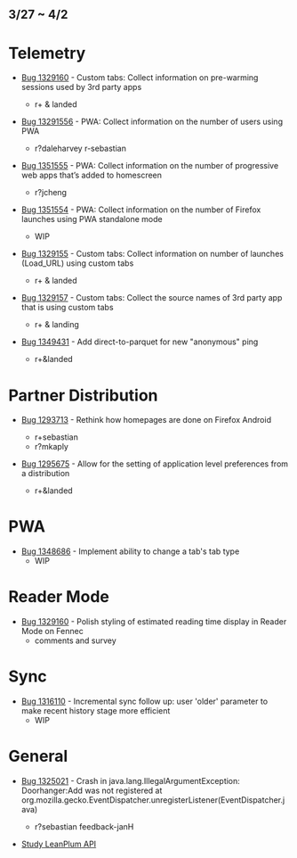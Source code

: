## 3/27 ~ 4/2

# Telemetry
- [Bug 1329160](https://bugzilla.mozilla.org/show_bug.cgi?id=1329160) - Custom tabs: Collect information on pre-warming sessions used by 3rd party apps
    - r+ & landed

- [Bug 13291556](https://bugzilla.mozilla.org/show_bug.cgi?id=1351556) - PWA: Collect information on the number of users using PWA
    - r?daleharvey r-sebastian

- [Bug 1351555](https://bugzilla.mozilla.org/show_bug.cgi?id=1351555) - 
PWA: Collect information on the number of progressive web apps that’s added to homescreen
    - r?jcheng

- [Bug 1351554](https://bugzilla.mozilla.org/show_bug.cgi?id=1351554) - 
PWA: Collect information on the number of Firefox launches using PWA standalone mode
    - WIP
    
- [Bug 1329155](https://bugzilla.mozilla.org/show_bug.cgi?id=1329155) - Custom tabs: Collect information on number of launches (Load_URL) using custom tabs
    - r+ & landed
    
- [Bug 1329157](https://bugzilla.mozilla.org/show_bug.cgi?id=1329157) - Custom tabs: Collect the source names of 3rd party app that is using custom tabs 
    - r+ & landing

- [Bug 1349431](https://bugzilla.mozilla.org/show_bug.cgi?id=1349431) - Add direct-to-parquet for new "anonymous" ping
    - r+&landed

# Partner Distribution
- [Bug 1293713](https://bugzilla.mozilla.org/show_bug.cgi?id=1293713) - Rethink how homepages are done on Firefox Android
    - r+sebastian
    - r?mkaply

- [Bug 1295675](https://bugzilla.mozilla.org/show_bug.cgi?id=1295675) - Allow for the setting of application level preferences from a distribution
    - r+&landed
        
# PWA
- [Bug 1348686](https://bugzilla.mozilla.org/show_bug.cgi?id=1348686) - Implement ability to change a tab's tab type
    - WIP

# Reader Mode
- [Bug 1329160](https://bugzilla.mozilla.org/show_bug.cgi?id=1347460#c14) - Polish styling of estimated reading time display in Reader Mode on Fennec
   - comments and survey

# Sync
- [Bug 1316110](https://bugzilla.mozilla.org/show_bug.cgi?id=1316110) - Incremental sync follow up: user 'older' parameter to make recent history stage more efficient
    - WIP

# General
- [Bug 1325021](https://bugzilla.mozilla.org/show_bug.cgi?id=1325021) - Crash in java.lang.IllegalArgumentException: Doorhanger:Add was not registered at org.mozilla.gecko.EventDispatcher.unregisterListener(EventDispatcher.java)
    - r?sebastian feedback-janH

- [Study LeanPlum API](https://www.leanplum.com/dashboard#/5849219623026688/help/docs/android)

